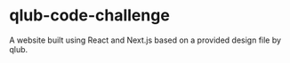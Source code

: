 # qlub-code-challenge
A website built using React and Next.js based on a provided design file by qlub.
